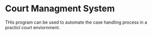 # Court Managment System
THis program can be used to automate the case handling process in a practicl court enviornment.
